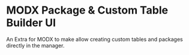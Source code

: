 # MODX Package & Custom Table Builder UI
An Extra for MODX to make allow creating custom tables and packages directly in the manager.